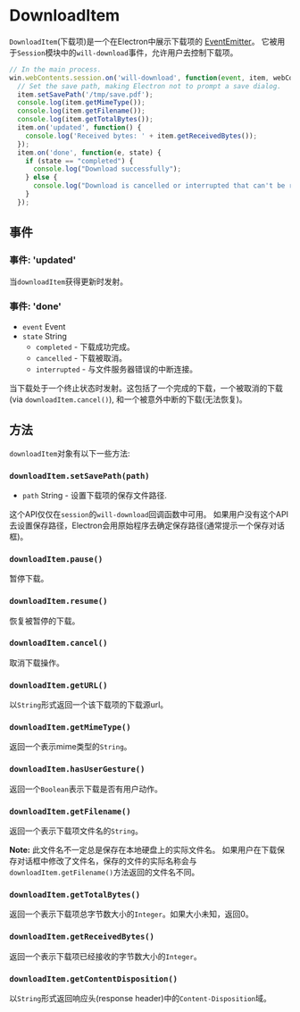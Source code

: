 # DownloadItem

`DownloadItem`(下载项)是一个在Electron中展示下载项的
[EventEmitter](http://nodejs.org/api/events.html#events_class_events_eventemitter)。
它被用于`Session`模块中的`will-download`事件，允许用户去控制下载项。

```javascript
// In the main process.
win.webContents.session.on('will-download', function(event, item, webContents) {
  // Set the save path, making Electron not to prompt a save dialog.
  item.setSavePath('/tmp/save.pdf');
  console.log(item.getMimeType());
  console.log(item.getFilename());
  console.log(item.getTotalBytes());
  item.on('updated', function() {
    console.log('Received bytes: ' + item.getReceivedBytes());
  });
  item.on('done', function(e, state) {
    if (state == "completed") {
      console.log("Download successfully");
    } else {
      console.log("Download is cancelled or interrupted that can't be resumed");
    }
  });
```

## 事件

### 事件: 'updated'

当`downloadItem`获得更新时发射。

### 事件: 'done'

* `event` Event
* `state` String
  * `completed` - 下载成功完成。
  * `cancelled` - 下载被取消。
  * `interrupted` - 与文件服务器错误的中断连接。

当下载处于一个终止状态时发射。这包括了一个完成的下载，一个被取消的下载(via `downloadItem.cancel()`),
和一个被意外中断的下载(无法恢复)。

## 方法

`downloadItem`对象有以下一些方法:

### `downloadItem.setSavePath(path)`

* `path` String - 设置下载项的保存文件路径.

这个API仅仅在`session`的`will-download`回调函数中可用。
如果用户没有这个API去设置保存路径，Electron会用原始程序去确定保存路径(通常提示一个保存对话框)。

### `downloadItem.pause()`

暂停下载。

### `downloadItem.resume()`

恢复被暂停的下载。

### `downloadItem.cancel()`

取消下载操作。

### `downloadItem.getURL()`

以`String`形式返回一个该下载项的下载源url。

### `downloadItem.getMimeType()`

返回一个表示mime类型的`String`。

### `downloadItem.hasUserGesture()`

返回一个`Boolean`表示下载是否有用户动作。

### `downloadItem.getFilename()`

返回一个表示下载项文件名的`String`。

**Note:** 此文件名不一定总是保存在本地硬盘上的实际文件名。
如果用户在下载保存对话框中修改了文件名，保存的文件的实际名称会与`downloadItem.getFilename()`方法返回的文件名不同。

### `downloadItem.getTotalBytes()`

返回一个表示下载项总字节数大小的`Integer`。如果大小未知，返回0。

### `downloadItem.getReceivedBytes()`

返回一个表示下载项已经接收的字节数大小的`Integer`。

### `downloadItem.getContentDisposition()`

以`String`形式返回响应头(response header)中的`Content-Disposition`域。

